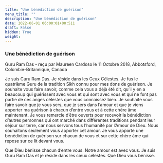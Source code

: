 ```yaml
---
title: "Une bénédiction de guérison"
menu_title: ""
description: "Une bénédiction de guérison"
date: 2022-06-01 06:00:01+00:511
draft: False
hidden: True
weight:
---
```

### Une bénédiction de guérison

Guru Ram Das - reçu par Maureen Cardoso le 11 Octobre 2018, Abbotsford, Colombie-Britannique, Canada

Je suis Guru Ram Das. Je réside dans les Ceux Célestes. Je fus le quatrième Guru de la tradition Sikh connu pour mes dons de guérison. Je souhaite vous faire savoir, comme cela vous a déjà été dit, qu’il y en a beaucoup qui guérissent avec vous et qui sont avec vous et qui ne font pas partie de ces anges célestes que vous connaissez bien. Je souhaite vous faire savoir que je vous sers, que je sers dans l’amour et que je viens apporter ma guérison à chacun d’entre vous et à cette chère âme maintenant. Je vous remercie d’être ouverts pour recevoir la bénédiction d’autres personnes qui ont marché dans différentes traditions pendant leur séjour sur terre, car nous servons tous l’humanité par l’Amour de Dieu. Nous souhaitons seulement vous apporter cet amour. Je vous apporte une bénédiction de guérison sur chacun de vous et sur cette chère âme qui repose sur ce lit devant vous.

Que Dieu bénisse chacun d’entre vous. Notre amour est avec vous. Je suis Guru Ram Das et je réside dans les cieux célestes. Que Dieu vous bénisse.





